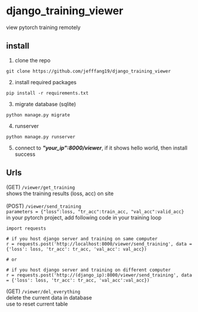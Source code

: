 # django_training_viewer
view pytorch training remotely

## install
1. clone the repo
```
git clone https://github.com/jefffang19/django_training_viewer
```
2. install required packages
```
pip install -r requirements.txt
```
3. migrate database (sqlite)
```
python manage.py migrate
```
4. runserver
```
python manage.py runserver
```
5. connect to ***"your_ip":8000/viewer***, if it shows hello world, then install success


## Urls
(GET) `/viewer/get_training`<br>
shows the training results (loss, acc) on site<br>
<br>
(POST) `/viewer/send_training`<br>
`parameters = {"loss":loss, "tr_acc":train_acc, "val_acc":valid_acc}`<br>
in your pytorch project, add following code in your training loop
```
import requests

# if you host django server and training on same computer
r = requests.post('http://localhost:8000/viewer/send_training', data = {'loss': loss, 'tr_acc': tr_acc, 'val_acc': val_acc})

# or 

# if you host django server and training on different computer
r = requests.post('http://(django_ip):8000/viewer/send_training', data = {'loss': loss, 'tr_acc': tr_acc, 'val_acc':val_acc})
```
(GET) `/viewer/del_everything`<br>
delete the current data in database<br>
use to reset current table
